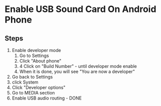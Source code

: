 # Enable USB Sound Card On Android Phone


## Steps
1. Enable developer mode
	1. Go to Settings
	2. Click "About phone"
	3. 4 Click on "Build Number" - until developer mode enable
	4. When it is done, you will see "You are now a developer"
2. Go back to Settings
3. click System
4. Click "Developer options"
5. Go to MEDIA section
6. Enable USB audio routing - DONE


